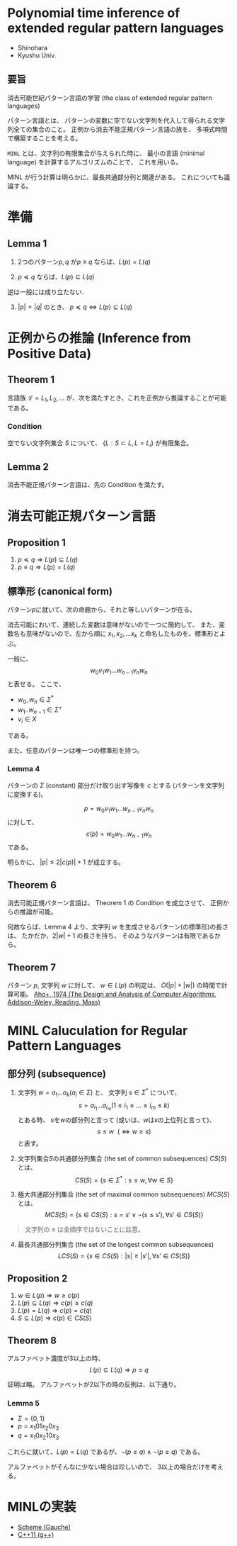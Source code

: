 # Polynomial time inference of extended regular pattern languages

- Shinohara
- Kyushu Univ.

## 要旨

消去可能世紀パターン言語の学習
(the class of extended regular pattern languages)

パターン言語とは、
パターンの変数に空でない文字列を代入して得られる文字列全ての集合のこと。
正例から消去不能正規パターン言語の族を、
多項式時間で構築することを考える。

`MINL` とは、文字列の有限集合が与えられた時に、
最小の言語 (minimal language) を計算するアルゴリズムのことで、
これを用いる。

MINL が行う計算は明らかに、最長共通部分列と関連がある。
これについても議論する。

# 準備

## Lemma 1

1. 2つのパターン$p, q$ が$p \equiv q$ ならば、$L(p) = L(q)$

2. $p \preceq q$ ならば、$L(p) \subseteq L(q)$

逆は一般には成り立たない.

3. $|p| = |q|$ のとき、 $p \preceq q \iff L(p) \subseteq L(q)$

# 正例からの推論 (Inference from Positive Data)

## Theorem 1

言語族 $\mathcal{L} = L_1, L_2, ...$ が、次を満たすとき、これを正例から推論することが可能である。

### Condition

空でない文字列集合 $S$ について、
$\{ L : S \subset L, L = L_i \}$ が有限集合。

## Lemma 2

消去不能正規パターン言語は、先の Condition を満たす。

# 消去可能正規パターン言語

## Proposition 1

1. $p \preceq q \Rightarrow L(p) \subseteq L(q)$
2. $p \equiv q \Rightarrow L(p) = L(q)$

## 標準形 (canonical form)

パターン$p$に就いて、次の命題から、それと等しいパターンが在る。

消去可能において、連続した変数は意味がないので一つに簡約して、
また、変数名も意味がないので、左から順に $x_1, x_2, ... x_k$ と命名したものを、標準形とよぶ。

一般に、
$$w_0 v_1 w_1 ... w_{n-1} v_n w_n$$
と表せる。
ここで、

- $w_0, w_n \in \Sigma^*$
- $w_1 .. w_{n-1} \in \Sigma^+$
- $v_i \in X$

である。

また、任意のパターンは唯一つの標準形を持つ。

### Lemma 4

パターンの $\Sigma$ (constant) 部分だけ取り出す写像を $c$ とする
(パターンを文字列に変換する)。

$$p = w_0 v_1 w_1 ... w_{n-1} v_n w_n$$
に対して、
$$c(p) = w_0 w_1 ... w_{n-1} w_n$$
である。

明らかに、
$|p| \leq 2 |c(p)| + 1$
が成立する。

## Theorem 6

消去可能正規パターン言語は、
Theorem 1 の Condition を成立させて、
正例からの推論が可能。

何故ならば、Lemma 4 より、文字列 $w$ を生成させるパターン(の標準形)の長さは、
たかだか、$2 |w| + 1$ の長さを持ち、
そのようなパターンは有限であるから。

## Theorem 7

パターン $p$, 文字列 $w$ に対して、
$w \in L(p)$
の判定は、
$O(|p|+|w|)$
の時間で計算可能。
[Aho+, 1974 (The Design and Analysis of Computer Algorithms, Addison-Weley, Reading, Mass)]()

# MINL Caluculation for Regular Pattern Languages

## 部分列 (subsequence)

1. 文字列 $w = a_1 ... a_k (a_i \in \Sigma)$ と、
文字列 $s \in \Sigma^*$ について、
$$s = a_{i_1} ... a_{i_m} (1 \leq i_1 \le ... \le i_m \leq k)$$
とある時、
$s$を$w$の部分列と言って
(或いは、$w$は$s$の上位列と言って)、
$$s \leq w ~~ (\iff w \geq s)$$ と表す。

2. 文字列集合$S$の共通部分列集合 (the set of common subsequences) $CS(S)$とは、
$$CS(S) = \{ s \in \Sigma^* : s \leq w, \forall w \in S \}$$

3. 極大共通部分列集合 (the set of maximal common subsequences) $MCS(S)$とは、
$$MCS(S) = \{ s \in CS(S) : s = s' \lor \lnot (s \leq s') , \forall s' \in CS(S) \}$$

> 文字列の $\leq$ は全順序ではないことに註意。

4. 最長共通部分列集合 (the set of the longest common subsequences)
$$LCS(S) = \{ s \in CS(S) : |s| \geq |s'|, \forall s' \in CS(S) \}$$

## Proposition 2

1. $w \in L(p) \Rightarrow w \geq c(p)$
2. $L(p) \subseteq L(q) \Rightarrow c(p) \geq c(q)$
3. $L(p) = L(q) \Rightarrow c(p) = c(q)$
4. $S \subseteq L(p) \Rightarrow c(p) \in CS(S)$

## Theorem 8

アルファベット濃度が3以上の時、
$$L(p) \subseteq L(q) \Rightarrow p \leq q$$

証明は略。
アルファベットが2以下の時の反例は、以下通り。

### Lemma 5
- $\Sigma = \{ 0, 1 \}$
- $p = x_1 0 1 x_2 0 x_3$
- $q = x_1 0 x_2 1 0 x_3$

これらに就いて、$L(p) = L(q)$ であるが、$\lnot (p \leq q) \land \lnot (p \geq q)$ である。

アルファベットがそんなに少ない場合は珍しいので、
3以上の場合だけを考える。

# MINLの実装

- [Scheme (Gauche)](https://gist.github.com/cympfh/dd3b151d9ff1585e68e7)
- [C++11 (g++)](https://gist.github.com/d0dbc98052c0d51b2863)

